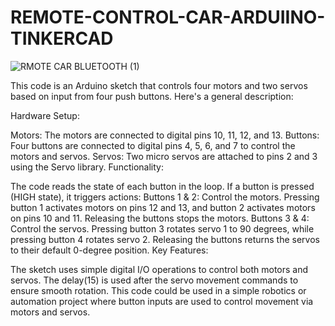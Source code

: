 # REMOTE-CONTROL-CAR-ARDUIINO-TINKERCAD

![RMOTE CAR BLUETOOTH (1)](https://github.com/user-attachments/assets/b878df3b-c3ab-45b0-b47a-25780dd59a32)

This code is an Arduino sketch that controls four motors and two servos based on input from four push buttons. Here's a general description:

Hardware Setup:

Motors: The motors are connected to digital pins 10, 11, 12, and 13.
Buttons: Four buttons are connected to digital pins 4, 5, 6, and 7 to control the motors and servos.
Servos: Two micro servos are attached to pins 2 and 3 using the Servo library.
Functionality:

The code reads the state of each button in the loop. If a button is pressed (HIGH state), it triggers actions:
Buttons 1 & 2: Control the motors. Pressing button 1 activates motors on pins 12 and 13, and button 2 activates motors on pins 10 and 11. Releasing the buttons stops the motors.
Buttons 3 & 4: Control the servos. Pressing button 3 rotates servo 1 to 90 degrees, while pressing button 4 rotates servo 2. Releasing the buttons returns the servos to their default 0-degree position.
Key Features:

The sketch uses simple digital I/O operations to control both motors and servos.
The delay(15) is used after the servo movement commands to ensure smooth rotation.
This code could be used in a simple robotics or automation project where button inputs are used to control movement via motors and servos.
